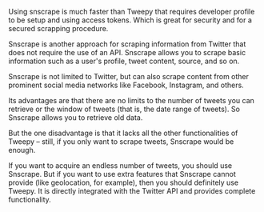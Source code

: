 Using snscrape is much faster than Tweepy that requires developer profile to be setup and using access tokens. Which is great for security and for a secured scrapping procedure.

Snscrape is another approach for scraping information from Twitter that does not require the use of an API. Snscrape allows you to scrape basic information such as a user's profile, tweet content, source, and so on.

Snscrape is not limited to Twitter, but can also scrape content from other prominent social media networks like Facebook, Instagram, and others.

Its advantages are that there are no limits to the number of tweets you can retrieve or the window of tweets (that is, the date range of tweets). So Snscrape allows you to retrieve old data.

But the one disadvantage is that it lacks all the other functionalities of Tweepy – still, if you only want to scrape tweets, Snscrape would be enough.


If you want to acquire an endless number of tweets, you should use Snscrape. But if you want to use extra features that Snscrape cannot provide (like geolocation, for example), then you should definitely use Tweepy. It is directly integrated with the Twitter API and provides complete functionality.
